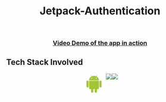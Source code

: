 <h1 align="center">Jetpack-Authentication</h1> <br>

<a href="https://drive.google.com/file/d/1lQwcVf8dFzCV6zWMZs7xfQxm11mPCQYN/view?usp=sharing"><h3 align="center">Video Demo of the app in action</h4></a>

## Tech Stack Involved

<div style="display: flex;justify-content: center;">
<img height="64px" width="auto" src="https://raw.githubusercontent.com/devicons/devicon/master/icons/android/android-original-wordmark.svg">
<img height="64px" width="auto" src="https://www.vectorlogo.zone/logos/firebase/firebase-icon.svg">
<img height="64px" width="auto" src="https://miro.medium.com/max/1400/1*V4zlR7i4ySSxJee71-MjJA.png">



